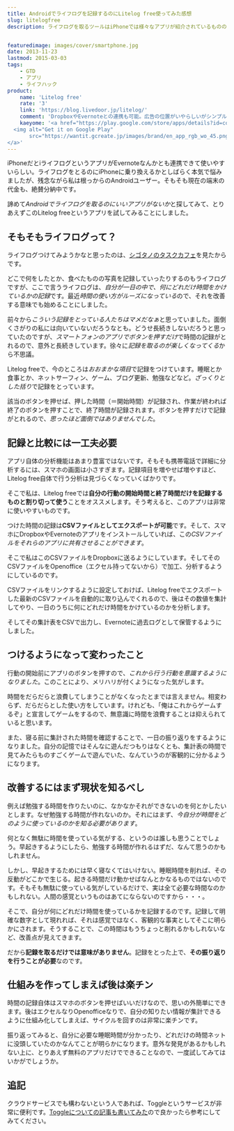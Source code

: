 ```yaml
---
title: Androidでライフログを記録するのにLitelog free使ってみた感想
slug: litelogfree
description: ライフログを取るツールはiPhoneでは様々なアプリが紹介されているものの、Android用のアプリとなるとさっぱり情報が見つかりません。そこで、とりあえずスマホでは時間の記録を取るだけと割りきって、シンプルなアプリを探して試してみました。


featuredimage: images/cover/smartphone.jpg
date: 2013-11-23
lastmod: 2015-03-03
tags: 
    - GTD
    - アプリ
    - ライフハック
product:
    name: 'Litelog free'
    rate: '3'
    link: 'https://blog.livedoor.jp/litelog/'
    comment: 'DropboxやEvernoteとの連携も可能。広告の位置がいやらしいがシンプルでいい。'
    kaeyome: '<a href="https://play.google.com/store/apps/details?id=com.mindplanet.android.litelogfree" target="_blank">
  <img alt="Get it on Google Play"
       src="https://wantit.gcreate.jp/images/brand/en_app_rgb_wo_45.png" />
</a>'
---
```


iPhoneだとiライフログというアプリがEvernoteなんかとも連携できて使いやすいらしい。ライフログをとるのにiPhoneに乗り換えるかとしばらく本気で悩みましたが、残念ながら私は根っからのAndroidユーザー。そもそも現在の端末の代金も、絶賛分納中です。

諦めて<em>Androidでライフログを取るのにいいアプリがないか</em>と探してみて、とりあえずこのLitelog freeというアプリを試してみることにしました。


## そもそもライフログって？


ライフログつけてみようかなと思ったのは、<a href="https://cyblog.jp/modules/weblogs/" target="_blank">シゴタノのタスクカフェ</a>を見たからです。

どこで何をしたとか、食べたものの写真を記録していったりするのもライフログですが、ここで言うライフログは、<em>自分が一日の中で、何にどれだけ時間をかけているかの記録</em>です。最近<em>時間の使い方がルーズになっている</em>ので、それを改善する意味でも始めることにしました。

前々から<em>こういう記録をとっている人たちはマメだなぁ</em>と思っていました。面倒くさがりの私には向いていないだろうなとも。どうせ長続きしないだろうと思っていたのですが、<em>スマートフォンのアプリでボタンを押すだけ</em>で時間の記録がとれるので、意外と長続きしています。徐々に<em>記録を取るのが楽しくなってくる</em>から不思議。

Litelog freeで、今のところは<em>おおまかな項目</em>で記録をつけています。睡眠とか食事とか、ネットサーフィン、ゲーム、ブログ更新、勉強などなど。<em>ざっくりとした括り</em>で記録をとっています。

該当のボタンを押せば、押した時間（＝開始時間）が記録され、作業が終われば終了のボタンを押すことで、終了時間が記録されます。ボタンを押すだけで記録がとれるので、<em>思ったほど面倒ではありませんでした</em>。


## 記録と比較には一工夫必要


アプリ自体の分析機能はあまり豊富ではないです。そもそも携帯電話で詳細に分析するには、スマホの画面は小さすぎます。記録項目を増やせば増やすほど、Litelog free自体で行う分析は見づらくなっていくばかりです。

そこで私は、Litelog freeでは<strong>自分の行動の開始時間と終了時間だけを記録するものと割り切って使う</strong>ことをオススメします。そう考えると、このアプリは非常に使いやすいものです。

つけた時間の記録は<strong>CSVファイルとしてエクスポートが可能</strong>です。そして、スマホにDropboxやEvernoteのアプリをインストールしていれば、この<em>CSVファイルをそれらのアプリに共有させることができます</em>。

そこで私はこのCSVファイルをDropboxに送るようにしています。そしてそのCSVファイルをOpenoffice（エクセル持ってないから）で加工、分析するようにしているのです。

CSVファイルをリンクするように設定しておけば、Litelog freeでエクスポートした最新のCSVファイルを自動的に取り込んでくれるので、後はその数値を集計してやり、一日のうちに何にどれだけ時間をかけているのかを分析します。

そしてその集計表をCSVで出力し、Evernoteに過去ログとして保管するようにしました。


## つけるようになって変わったこと


行動の開始前にアプリのボタンを押すので、<em>これから行う行動を意識するようになりました</em>。このことにより、メリハリが付くようになった気がします。

時間をだらだらと浪費してしまうことがなくなったとまでは言えません。相変わらず、だらだらとした使い方をしています。けれども、「俺はこれからゲームするぞ」と宣言してゲームをするので、無意識に時間を浪費することは抑えられていると思います。

また、寝る前に集計された時間を確認することで、一日の振り返りをするようになりました。自分の記憶ではそんなに遊んだつもりはなくとも、集計表の時間で見てみたらものすごくゲームで遊んでいた、なんていうのが客観的に分かるようになります。


## 改善するにはまず現状を知るべし


例えば勉強する時間を作りたいのに、なかなかそれができないのを何とかしたいとします。なぜ勉強する時間が作れないのか。それにはまず、<em>今自分が時間をどのように使っているのかを知る必要があります</em>。

何となく無駄に時間を使っている気がする、というのは誰しも思うことでしょう。早起きするようにしたら、勉強する時間が作れるはずだ、なんて思うのかもしれません。

しかし、早起きするためには早く寝なくてはいけない。睡眠時間を削れば、その反動がどこかで生じる。起きる時間だけ動かせばなんとかなるものではないのです。そもそも無駄に使っている気がしているだけで、実は全て必要な時間なのかもしれない。人間の感覚というものはあてにならないのですから・・・。

そこで、自分が何にどれだけ時間を使っているかを記録するのです。記録して明確な数字として現れれば、それは感覚ではなく、客観的な事実としてそこに明らかにされます。そうすることで、この時間はもうちょっと削れるかもしれないなど、改善点が見えてきます。

だから<strong>記録を取るだけでは意味がありません</strong>。記録をとった上で、<strong>その振り返りを行うことが必要</strong>なのです。


## 仕組みを作ってしまえば後は楽チン


時間の記録自体はスマホのボタンを押せばいいだけなので、思いの外簡単にできます。後はエクセルなりOpenofficeなりで、自分の知りたい情報が集計できるように仕組み化してしまえば、サイクルを回すのは非常に楽チンです。

振り返ってみると、自分に必要な睡眠時間が分かったり、どれだけの時間ネットに没頭していたのかなんてことが明らかになります。意外な発見があるかもしれない上に、とりあえず無料のアプリだけでできることなので、一度試してみてはいかがでしょうか。


## 追記


クラウドサービスでも構わないという人であれば、Toggleというサービスが非常に便利です。<a href="https://wantit.gcreate.jp/toggle-timer/" title="Toggle＋Todoistで作業時間の記録がくっそ便利に">Toggleについての記事も書いてみた</a>ので良かったら参考にしてみてください。


  